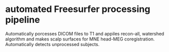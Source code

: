 # automated Freesurfer processing pipeline

Automatically porcesses DICOM files to T1 and appiles recon-all, watershed algorithm and makes scalp surfaces for MNE head-MEG coregistration. Automatically detects unprocessed subjects.